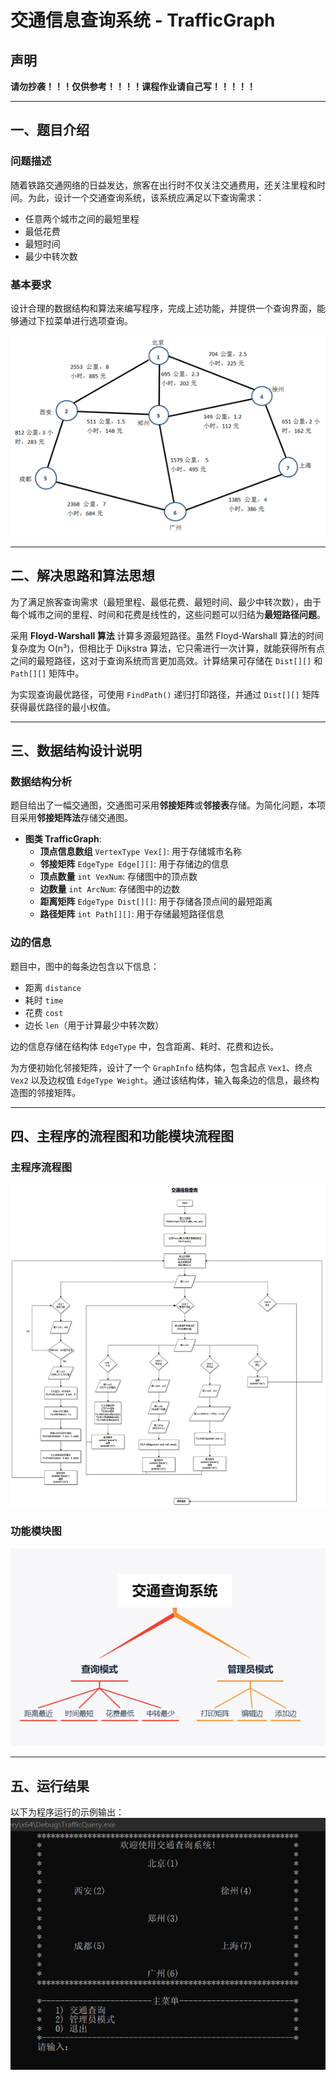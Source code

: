# 交通信息查询系统 - TrafficGraph

## 声明
**请勿抄袭！！！仅供参考！！！！课程作业请自己写！！！！！**

---

## 一、题目介绍

### 问题描述

随着铁路交通网络的日益发达，旅客在出行时不仅关注交通费用，还关注里程和时间。为此，设计一个交通查询系统，该系统应满足以下查询需求：
- 任意两个城市之间的最短里程
- 最低花费
- 最短时间
- 最少中转次数

### 基本要求

设计合理的数据结构和算法来编写程序，完成上述功能，并提供一个查询界面，能够通过下拉菜单进行选项查询。

![图片0](/assets/图片0.png)

---

## 二、解决思路和算法思想

为了满足旅客查询需求（最短里程、最低花费、最短时间、最少中转次数），由于每个城市之间的里程、时间和花费是线性的，这些问题可以归结为**最短路径问题**。

采用 **Floyd-Warshall 算法** 计算多源最短路径。虽然 Floyd-Warshall 算法的时间复杂度为 O(n³)，但相比于 Dijkstra 算法，它只需进行一次计算，就能获得所有点之间的最短路径，这对于查询系统而言更加高效。计算结果可存储在 `Dist[][]` 和 `Path[][]` 矩阵中。

为实现查询最优路径，可使用 `FindPath()` 递归打印路径，并通过 `Dist[][]` 矩阵获得最优路径的最小权值。

---

## 三、数据结构设计说明

### 数据结构分析

题目给出了一幅交通图，交通图可采用**邻接矩阵**或**邻接表**存储。为简化问题，本项目采用**邻接矩阵法**存储交通图。

- **图类 TrafficGraph**:
  - **顶点信息数组** `VertexType Vex[]`: 用于存储城市名称
  - **邻接矩阵** `EdgeType Edge[][]`: 用于存储边的信息
  - **顶点数量** `int VexNum`: 存储图中的顶点数
  - **边数量** `int ArcNum`: 存储图中的边数
  - **距离矩阵** `EdgeType Dist[][]`: 用于存储各顶点间的最短距离
  - **路径矩阵** `int Path[][]`: 用于存储最短路径信息

### 边的信息

题目中，图中的每条边包含以下信息：
- 距离 `distance`
- 耗时 `time`
- 花费 `cost`
- 边长 `len`（用于计算最少中转次数）

边的信息存储在结构体 `EdgeType` 中，包含距离、耗时、花费和边长。

为方便初始化邻接矩阵，设计了一个 `GraphInfo` 结构体，包含起点 `Vex1`、终点 `Vex2` 以及边权值 `EdgeType Weight`。通过该结构体，输入每条边的信息，最终构造图的邻接矩阵。

---

## 四、主程序的流程图和功能模块流程图

### 主程序流程图
![图片2](./assets/图片2.png)

### 功能模块图
![图片3](/assets/图片3.png)

---

## 五、运行结果

以下为程序运行的示例输出：
![图片1](/assets/图片1.png)
